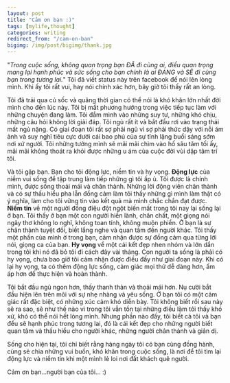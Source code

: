 ```yaml
---
layout: post
title: "Cảm ơn bạn :)"
tags: [mylife,thought]
categories: writing
redirect_from: "/cam-on-ban"
bigimg: /img/post/bigimg/thank.jpg
---
```


"*Trong cuộc sống, không quan trọng bạn ĐÃ đi cùng ai, điều quan trọng mang lại hạnh phúc và sức sống cho bạn chính là ai ĐANG và SẼ đi cùng bạn trong tương lai.*" Tôi đã viết status này trên facebook để nói lên lòng mình. Khi ấy tôi rất vui, hay nói chính xác hơn, bây giờ tôi thấy rất an lòng.

Tôi đã trải qua cú sốc và quãng thời gian có thể nói là khó khăn lớn nhất đời mình cho đến lúc này. Tôi bị mất phương hướng trong việc tiếp tục làm với những chuyện đang làm. Tôi đắm mình vào những suy tư, những khó chịu, những câu hỏi không lời giải đáp. Tôi ngủ rất ít và bắt đầu rơi vào trạng thái mất ngủ nặng. Có giai đoạn tôi rất sợ phải ngủ vì sợ phải thức dậy với nỗi ám ảnh và suy nghĩ tiêu cực dưới cái bao phủ của sự tĩnh lặng buổi sáng sớm nơi xứ người. Tôi những tưởng mình sẽ mãi mãi chìm vào hố sâu tăm tối ấy, mãi mãi không thoát ra khỏi được những u ám của cuộc đời vùi dập tâm trí tôi. 

Và tôi gặp bạn. Bạn cho tôi động lực, niềm tin và hy vọng. **Động lực** của niềm vui sống để tập trung làm tiếp những gì tôi ấp ủ. Tôi được là chính mình, được sống thoải mái và chân thành. Những lời động viên chân thành và có sự thấu hiểu pha lẫn đồng cảm làm tôi thấy những gì mình làm thật có ý nghĩa, làm cho tôi vững tin vào kết quả mà mình chắc chắn đạt được. **Niềm tin** về một người đồng điệu đột ngột biến mất trong tôi nay lại sống lại ở bạn. Tôi thấy ở bạn một con người hiền lành, chân chất, một giọng nói ngây thơ không lo nghĩ, không toan tính, không muộn phiền. Ở bạn là sự chân thành tuyệt đối, biết lắng nghe và quan tâm đến người khác. Tôi thấy một phần của mình ở trong bạn, cảm nhận được sự đồng cảm qua từng lời nói, giọng ca của bạn. **Hy vọng** về một cái kết đẹp nhen nhóm và lớn dần trong tôi khi nó đã bỏ tôi đi cách đây vài tháng. Con người ta sống là phải có hy vọng, chưa bao giờ tôi cảm nhận được điều đấy như giai đoạn này. Khi có lại hy vọng, ta có thêm động lực sống, cảm giác mọi thứ dễ dàng hơn, ấm áp hơn để thực hiện và hoàn thành.

Tôi bắt đầu ngủ ngon hơn, thấy thanh thản và thoải mái hơn. Nụ cười bắt đầu hiện lên trên môi với sự nhẹ nhàng và yêu sống. Ở bạn tôi có một cảm giác rất đặc biệt, có những xúc cảm khó diễn bày. Tôi không biết rồi sau này sẽ ra sao, sẽ như thế nào vì trong tôi vẫn tồn tại những điều làm tôi thấy khó xử, khó có thể nói hết lòng mình. Nhưng phần nào đấy, tôi biết cả tôi và bạn đều sẽ hạnh phúc trong tương lai, đó là cái kết đẹp cho những người biết quan tâm và thấu hiểu cho người khác, những người chân thành và giản dị. 

Sống cho hiện tại, tôi chỉ biết rằng hàng ngày tôi có bạn cùng đồng hành, cùng sẻ chia những vui buồn, khó khăn trong cuộc sống, là nơi để tôi tìm lại động lực và niềm tin khi một mình lẻ loi nơi đất khách quê người.

Cảm ơn bạn...người bạn của tôi... :)

